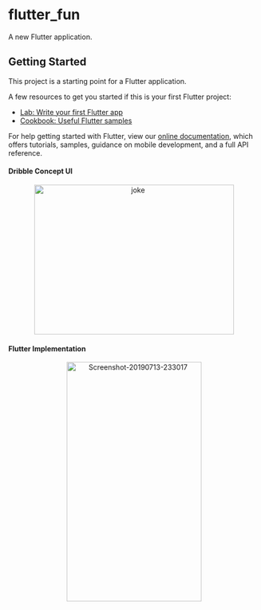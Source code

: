 # flutter_fun

A new Flutter application.

## Getting Started

This project is a starting point for a Flutter application.

A few resources to get you started if this is your first Flutter project:

- [Lab: Write your first Flutter app](https://flutter.dev/docs/get-started/codelab)
- [Cookbook: Useful Flutter samples](https://flutter.dev/docs/cookbook)

For help getting started with Flutter, view our
[online documentation](https://flutter.dev/docs), which offers tutorials,
samples, guidance on mobile development, and a full API reference.

#### Dribble Concept UI

<body>
  <p align = center>
<img src="https://i.ibb.co/HhxnqYS/joke.png" alt="joke" border="0" width=400 height=300>
  </p>
</body>


#### Flutter Implementation

<p align=center>
<img src="https://i.ibb.co/gvvVtVp/Screenshot-20190713-233017.png" alt="Screenshot-20190713-233017" border="0" width=270 height =480>
</p>
